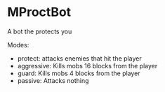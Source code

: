 # MProctBot

A bot the protects you

Modes:
  - protect: attacks enemies that hit the player
  - aggressive: Kills mobs 16 blocks from the player
  - guard: Kills mobs 4 blocks from the player
  - passive: Attacks nothing
  
